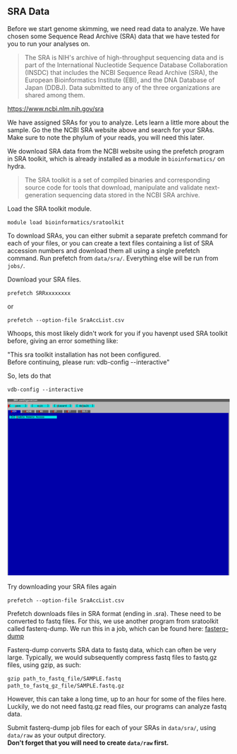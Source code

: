 ## SRA Data
Before we start genome skimming, we need read data to analyze. We have chosen some Sequence Read Archive (SRA) data that we have tested for you to run your analyses on. 

>The SRA is NIH's archive of high-throughput sequencing data and is part of the International Nucleotide Sequence Database Collaboration (INSDC) that includes the NCBI Sequence Read Archive (SRA), the European Bioinformatics Institute (EBI), and the DNA Database of Japan (DDBJ). Data submitted to any of the three organizations are shared among them.

https://www.ncbi.nlm.nih.gov/sra

We have assigned SRAs for you to analyze. Lets learn a little more about the sample. Go the the NCBI SRA website above and search for your SRAs. Make sure to note the phylum of your reads, you will need this later.

We download SRA data from the NCBI website using the prefetch program in SRA toolkit, which is already installed as a module in `bioinformatics/` on hydra. 

>The SRA toolkit is a set of compiled binaries and corresponding source code for tools that download, manipulate and validate next-generation sequencing data stored in the NCBI SRA archive.

Load the SRA toolkit module.

```
module load bioinformatics/sratoolkit
```
To download SRAs, you can either submit a separate prefetch command for each of your files, or you can create a text files containing a list of SRA accession numbers and download them all using a single prefetch command. Run prefetch from `data/sra/`. Everything else will be run from `jobs/`.

Download your SRA files.
```
prefetch SRRxxxxxxxx
```
or

```
prefetch --option-file SraAccList.csv
```

Whoops, this most likely didn't work for you if you havenpt used SRA toolkit before, giving an error something like:

"This sra toolkit installation has not been configured.  
Before continuing, please run: vdb-config --interactive"

So, lets do that
```
vdb-config --interactive
```

<img src="https://github.com/SmithsonianWorkshops/Genome_Skimming_Workshop_LAB_2024/blob/main/images/vdb-config.png" alt="vdb-config" width=600px>


Try downloading your SRA files again

```
prefetch --option-file SraAccList.csv
```

Prefetch downloads files in SRA format (ending in .sra). These need to be converted to fastq files. For this, we use another program from sratoolkit called fasterq-dump. We run this in a job, which can be found here:
[fasterq-dump](https://github.com/SmithsonianWorkshops/Genome_Skimming_Workshop_LAB_2024/blob/main/job_files/fasterq_dump.job)

Fasterq-dump converts SRA data to fastq data, which can often be very large. Typically, we would subsequently compress fastq files to fastq.gz files, using gzip, as such:
```
gzip path_to_fastq_file/SAMPLE.fastq path_to_fastq_gz_file/SAMPLE.fastq.gz
``````
However, this can take a long time, up to an hour for some of the files here. Luckily, we do not need fastq.gz read files, our programs can analyze fastq data.

Submit fasterq-dump job files for each of your SRAs in `data/sra/`, using `data/raw` as your output directory.  
**Don't forget that you will need to create `data/raw` first.**
